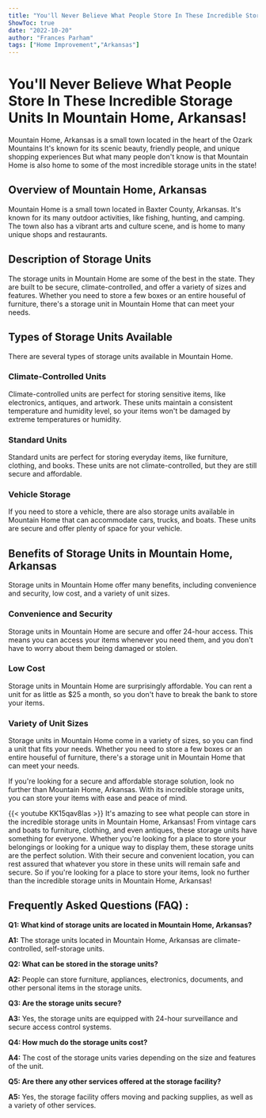 ```yaml
---
title: "You'll Never Believe What People Store In These Incredible Storage Units In Mountain Home, Arkansas!"
ShowToc: true 
date: "2022-10-20"
author: "Frances Parham" 
tags: ["Home Improvement","Arkansas"]
---
```

# You'll Never Believe What People Store In These Incredible Storage Units In Mountain Home, Arkansas! 

Mountain Home, Arkansas is a small town located in the heart of the Ozark Mountains It's known for its scenic beauty, friendly people, and unique shopping experiences But what many people don't know is that Mountain Home is also home to some of the most incredible storage units in the state! 

## Overview of Mountain Home, Arkansas

Mountain Home is a small town located in Baxter County, Arkansas. It's known for its many outdoor activities, like fishing, hunting, and camping. The town also has a vibrant arts and culture scene, and is home to many unique shops and restaurants. 

## Description of Storage Units

The storage units in Mountain Home are some of the best in the state. They are built to be secure, climate-controlled, and offer a variety of sizes and features. Whether you need to store a few boxes or an entire houseful of furniture, there's a storage unit in Mountain Home that can meet your needs. 

## Types of Storage Units Available

There are several types of storage units available in Mountain Home. 

### Climate-Controlled Units

Climate-controlled units are perfect for storing sensitive items, like electronics, antiques, and artwork. These units maintain a consistent temperature and humidity level, so your items won't be damaged by extreme temperatures or humidity. 

### Standard Units

Standard units are perfect for storing everyday items, like furniture, clothing, and books. These units are not climate-controlled, but they are still secure and affordable. 

### Vehicle Storage

If you need to store a vehicle, there are also storage units available in Mountain Home that can accommodate cars, trucks, and boats. These units are secure and offer plenty of space for your vehicle. 

## Benefits of Storage Units in Mountain Home, Arkansas

Storage units in Mountain Home offer many benefits, including convenience and security, low cost, and a variety of unit sizes. 

### Convenience and Security

Storage units in Mountain Home are secure and offer 24-hour access. This means you can access your items whenever you need them, and you don't have to worry about them being damaged or stolen. 

### Low Cost

Storage units in Mountain Home are surprisingly affordable. You can rent a unit for as little as $25 a month, so you don't have to break the bank to store your items. 

### Variety of Unit Sizes

Storage units in Mountain Home come in a variety of sizes, so you can find a unit that fits your needs. Whether you need to store a few boxes or an entire houseful of furniture, there's a storage unit in Mountain Home that can meet your needs. 

If you're looking for a secure and affordable storage solution, look no further than Mountain Home, Arkansas. With its incredible storage units, you can store your items with ease and peace of mind.

{{< youtube KK15qav8las >}} 
It's amazing to see what people can store in the incredible storage units in Mountain Home, Arkansas! From vintage cars and boats to furniture, clothing, and even antiques, these storage units have something for everyone. Whether you're looking for a place to store your belongings or looking for a unique way to display them, these storage units are the perfect solution. With their secure and convenient location, you can rest assured that whatever you store in these units will remain safe and secure. So if you're looking for a place to store your items, look no further than the incredible storage units in Mountain Home, Arkansas!

## Frequently Asked Questions (FAQ) :
**Q1: What kind of storage units are located in Mountain Home, Arkansas?**

**A1:** The storage units located in Mountain Home, Arkansas are climate-controlled, self-storage units.

**Q2: What can be stored in the storage units?**

**A2:** People can store furniture, appliances, electronics, documents, and other personal items in the storage units.

**Q3: Are the storage units secure?**

**A3:** Yes, the storage units are equipped with 24-hour surveillance and secure access control systems.

**Q4: How much do the storage units cost?**

**A4:** The cost of the storage units varies depending on the size and features of the unit.

**Q5: Are there any other services offered at the storage facility?**

**A5:** Yes, the storage facility offers moving and packing supplies, as well as a variety of other services.



